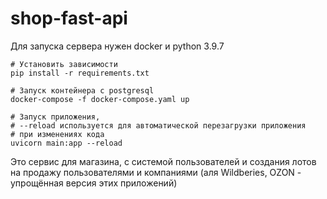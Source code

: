 # shop-fast-api

Для запуска сервера нужен docker и python 3.9.7
```
# Установить зависимости
pip install -r requirements.txt

# Запуск контейнера с postgresql
docker-compose -f docker-compose.yaml up

# Запуск приложения,
# --reload используется для автоматической перезагрузки приложения
# при изменениях кода
uvicorn main:app --reload
```

Это сервис для магазина, с системой пользователей и создания лотов
на продажу пользователями и компаниями (аля Wildberies, OZON - упрощённая версия этих приложений)
